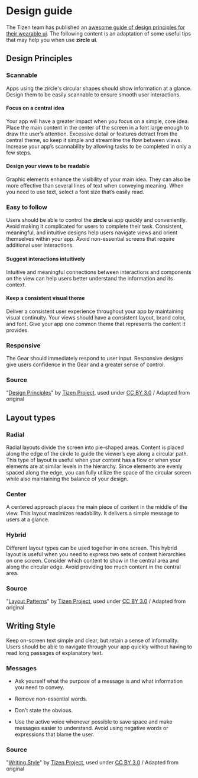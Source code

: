 # Design guide

The Tizen team has published an [awesome guide of design principles for their wearable ui](https://developer.tizen.org/design/wearable/design-principles). The following content is an adaptation of some useful tips that may help you when use **zircle ui**.

## Design Principles

### Scannable
Apps using the zircle's circular shapes should show information at a glance. Design them to be easily scannable to ensure smooth user interactions.

#### Focus on a central idea
Your app will have a greater impact when you focus on a simple, core idea. Place the main content in the center of the screen in a font large enough to draw the user’s attention. Excessive detail or features detract from the central theme, so keep it simple and streamline the flow between views. Increase your app’s scannability by allowing tasks to be completed in only a few steps.

#### Design your views to be readable
Graphic elements enhance the visibility of your main idea. They can also be more effective than several lines of text when conveying meaning. When you need to use text, select a font size that’s easily read.
 
### Easy to follow
Users should be able to control the **zircle ui** app quickly and conveniently. Avoid making it complicated for users to complete their task. Consistent, meaningful, and intuitive designs help users navigate views and orient themselves within your app. Avoid non-essential screens that require additional user interactions.

#### Suggest interactions intuitively
Intuitive and meaningful connections between interactions and components on the view can help users better understand the information and its context.

#### Keep a consistent visual theme
Deliver a consistent user experience throughout your app by maintaining visual continuity. Your views should have a consistent layout, brand color, and font. Give your app one common theme that represents the content it provides.

### Responsive
The Gear should immediately respond to user input. Responsive designs give users confidence in the Gear and a greater sense of control.

### Source
"[Design Principles](https://developer.tizen.org/design/wearable/design-principles)" by [Tizen Project](https://www.tizen.org/about), used under [CC BY 3.0](https://creativecommons.org/licenses/by/3.0/) / Adapted from original


## Layout types

### Radial
Radial layouts divide the screen into pie-shaped areas. Content is placed along the edge of the circle to guide the viewer’s eye along a circular path. This type of layout is useful when your content has a flow or when your elements are at similar levels in the hierarchy. Since elements are evenly spaced along the edge, you can fully utilize the space of the circular screen while also maintaining the balance of your design.

### Center
A centered approach places the main piece of content in the middle of the view. This layout maximizes readability. It delivers a simple message to users at a glance.

### Hybrid
Different layout types can be used together in one screen. This hybrid layout is useful when you need to express two sets of content hierarchies on one screen. Consider which content to show in the central area and along the circular edge. Avoid providing too much content in the central area.

### Source
"[Layout Patterns](https://developer.tizen.org/design/wearable/visual-design/layout-patterns)" by [Tizen Project](https://www.tizen.org/about), used under [CC BY 3.0](https://creativecommons.org/licenses/by/3.0/) / Adapted from original

## Writing Style
Keep on-screen text simple and clear, but retain a sense of informality. Users should be able to navigate through your app quickly without having to read long passages of explanatory text.

### Messages
- Ask yourself what the purpose of a message is and what information you need to convey.

- Remove non-essential words.

- Don’t state the obvious.

- Use the active voice whenever possible to save space and make messages easier to understand. Avoid using negative words or expressions that blame the user.


### Source
"[Writing Style](https://developer.tizen.org/design/wearable/writing-style)" by [Tizen Project](https://www.tizen.org/about), used under [CC BY 3.0](https://creativecommons.org/licenses/by/3.0/) / Adapted from original

